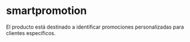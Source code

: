 # smartpromotion
El producto está destinado a identificar promociones personalizadas para clientes específicos.
